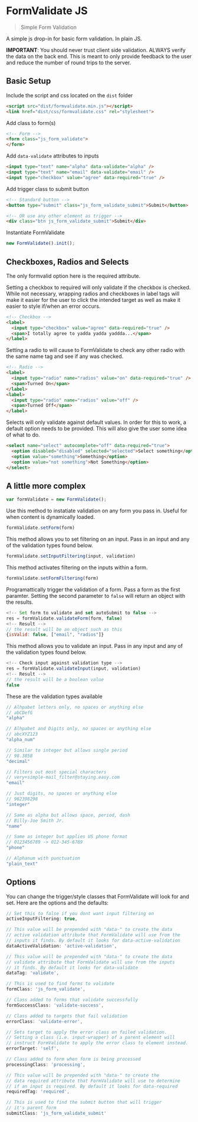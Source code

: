 # FormValidate JS

> Simple Form Validation

A simple js drop-in for basic form validation. In plain JS.

**IMPORTANT**: You should never trust client side validation. ALWAYS verify the data on the back end. This is meant to only provide feedback to the user and reduce the number of round trips to the server.

## Basic Setup

Include the script and css located on the `dist` folder

```html
<script src="dist/formvalidate.min.js"></script>
<link href="dist/css/formvalidate.css" rel="stylesheet">
```

Add class to form(s)
```html
<!-- Form -->
<form class="js_form_validate">
</form>
```

Add <code>data-validate</code> attributes to inputs
```html
<input type="text" name="alpha" data-validate="alpha" />
<input type="text" name="email" data-validate="email" />
<input type="checkbox" value="agree" data-required="true" />
```

Add trigger class to submit button
```html
<!-- Standard button -->
<button type="submit" class="js_form_validate_submit">Submit</button>

<!-- OR use any other element as trigger -->
<div class="btn js_form_validate_submit">Submit</div>
```

Instantiate FormValidate
```js
new FormValidate().init();
```

## Checkboxes, Radios and Selects
The only formvalid option here is the required attribute.

Setting a checkbox to required will only validate if the checkbox is checked.
While not necessary, wrapping radios and checkboxes in label tags will make it easier for the user to click the intended target as well as make it easier to style if/when an error occurs.
```html
<!-- Checkbox -->
<label>
  <input type="checkbox" value="agree" data-required="true" />
  <span>I totally agree to yadda yadda yaddda...</span>
</label>
```

Setting a radio to will cause to FormValidate to check any other radio with the same name tag and see if any was checked.
```html
<!-- Radio -->
<label>
  <input type="radio" name="radios" value="on" data-required="true" />
  <span>Turned On</span>
</label>
<label>
  <input type="radio" name="radios" value="off" />
  <span>Turned Off</span>
</label>
```

Selects will only validate against default values. In order for this to work, a default option needs to be provided. This will also give the user some idea of what to do.
```html
<select name="select" autocomplete="off" data-required="true">
  <option disabled="disabled" selected="selected">Select something</option>
  <option value="something">Something</option>
  <option value="not something">Not Something</option>
</select>
```

## A little more complex
```js
var formValidate = new FormValidate();
```

Use this method to instatiate validation on any form you pass in. Useful for when content is dynamically loaded.
```js
formValidate.setForm(form)
```

This method allows you to set filtering on an input. Pass in an input and any of the validation types found below.
```js
formValidate.setInputFiltering(input, validation)
```

This method activates filtering on the inputs within a form.
```js
formValidate.setFormFiltering(form)
```

Programattically trigger the validation of a form. Pass a form as the first paramter. Setting the second parameter to <code>false</code> will return an object with the results.
```js
<!-- Set form to validate and set autoSubmit to false -->
res = formValidate.validateForm(form, false)
<!-- Result -->
// the result will be an object such as this
{isValid: false, ["email", "radios"]}
```

This method allows you to validate an input. Pass in any input and any of the validation types found below.
```js
<!-- Check input against validation type -->
res = formValidate.validateInput(input, validation)
<!-- Result -->
// the result will be a boolean value
false
```

These are the validation types available
```js
// Alhpabet letters only, no spaces or anything else
// abCDefG
"alpha"

// Alhpabet and Digits only, no spaces or anything else
// abcXYZ123
"alpha_num"

// Similar to integer but allows single period
// 98.3858
"decimal"

// Filters out most special characters
// very+simple-mail_filter@staying.easy.com
"email"

// Just digits, no spaces or anything else
// 982398298
"integer"

// Same as alpha but allows space, period, dash
// Billy-Joe Smith Jr.
"name"

// Same as integer but applies US phone format
// 0123456789 -> 012-345-6789
"phone"

// Alphanum with punctuation
"plain_text"
```

## Options
You can change the trigger/style classes that FormValidate will look for and set. Here are the options and the defaults:
```js
// Set this to false if you dont want input filtering on
activeInputFiltering: true,

// This value will be prepended with "data-" to create the data
// active validation attribute that FormValidate will use from the
// inputs it finds. By default it looks for data-active-validation
dataActiveValidation: 'active-validation',

// This value will be prepended with "data-" to create the data
// validate attribute that FormValidate will use from the inputs
// it finds. By default it looks for data-validate
dataTag: 'validate',

// This is used to find forms to validate
formClass: 'js_form_validate',

// Class added to forms that validate successfully
formSuccessClass: 'validate-success',

// Class added to targets that fail validation
errorClass: 'validate-error',

// Sets target to apply the error class on failed validation.
// Setting a class (i.e. input-wrapper) of a parent element will
// instruct FormValidate to apply the error class to element instead.
errorTarget: 'self',

// Class added to form when form is being processed
processingClass: 'processing',

// This value will be prepended with "data-" to create the
// data required attribute that FormValidate will use to determine
// if an input is required. By default it looks for data-required
requiredTag: 'required',

// This is used to find the submit button that will trigger
// it's parent form
submitClass: 'js_form_validate_submit'
```


